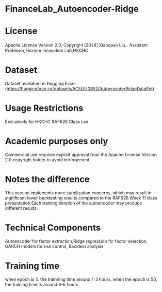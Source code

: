 # FinanceLab_Autoencoder-Ridge
# License
Apache License Version 2.0, Copyright [2024] Xiaoquan Liu，Assistant Professor,Finance Innovation Lab,HKCHC
# Dataset
Dataset available on Hugging Face:
(https://huggingface.co/datasets/ACELIU0852/AutoencoderRidgeDataSet)
# Usage Restrictions
Exclusively for HKCHC RAF628 Class use
# Academic purposes only
Commercial use requires explicit approval from the Apache License Version 2.0 copyright holder to avoid infringement
# Notes the difference
This version implements more stabilization concerns, which may result in significant lower backtesting results compared to the RAF628 Week 11 class presentation.Each training iteration of the autoencoder may produce different results.
# Technical Components
Autoencoder for factor extraction,Ridge regression for factor selection, GARCH models for risk control, Backtest analysis
# Training time
when epoch is 5, the trainning time around 1-3 hours, when the epoch is 50, the training time is around 3-6 hours
